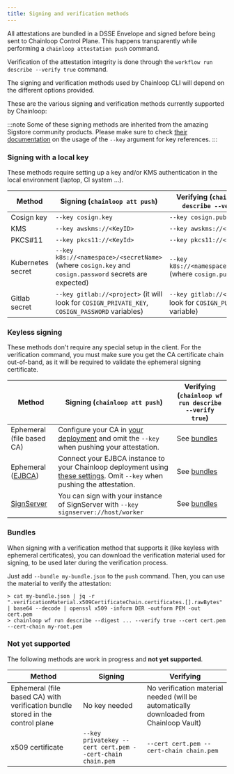 ```yaml
---
title: Signing and verification methods
---
```


All attestations are bundled in a DSSE Envelope and signed before being sent to Chainloop Control Plane. This happens transparently while performing a `chainloop attestation push` command.

Verification of the attestation integrity is done through the `workflow run describe --verify true` command.

The signing and verification methods used by Chainloop CLI will depend on the different options provided.

These are the various signing and verification methods currently supported by Chainloop:

:::note
Some of these signing methods are inherited from the amazing Sigstore community products. Please make sure to check 
[their documentation](https://docs.sigstore.dev/signing/signing_with_blobs/#signing-with-a-key) on the usage of the `--key` argument for key references.
:::

### Signing with a local key
These methods require setting up a key and/or KMS authentication in the local environment (laptop, CI system ...).

| Method            | Signing (`chainloop att push`)                                                                         | Verifying (`chainloop wf run describe --verify true`)                      |
|-------------------|--------------------------------------------------------------------------------------------------------|----------------------------------------------------------------------------| 
| Cosign key        | `--key cosign.key`                                                                                     | `--key cosign.pub`                                                         |
| KMS               | `--key awskms://<KeyID>`                                                                               | `--key awskms://<KeyID>`                                                   | 
| PKCS#11           | `--key pkcs11://<KeyId>`                                                                               | `--key pkcs11://<KeyId>`                                                   |
| Kubernetes secret | `--key k8s://<namespace>/<secretName>` (where `cosign.key` and `cosign.password` secrets are expected) | `--key k8s://<namespace>/<secretName>` (where `cosign.pub` is expected)    |
| Gitlab secret     | `--key gitlab://<project>` (it will look for `COSIGN_PRIVATE_KEY`, `COSIGN_PASSWORD` variables)        | `--key gitlab://<project>` (it will look for `COSIGN_PUBLIC_KEY` variable) |

### Keyless signing
These methods don't require any special setup in the client. For the verification command, you must make sure you get the CA certificate chain out-of-band, as it will be required to validate the ephemeral signing certificate.

| Method                                                     | Signing (`chainloop att push`)                                                                                                                                                                                                                     | Verifying (`chainloop wf run describe --verify true`) |
|------------------------------------------------------------|----------------------------------------------------------------------------------------------------------------------------------------------------------------------------------------------------------------------------------------------------|-------------------------------------------------------|
| Ephemeral (file based CA)                                  | Configure your CA in [your deployment](https://github.com/chainloop-dev/chainloop/blob/main/deployment/chainloop/templates/controlplane/file_ca.secret.yaml) and omit the `--key` when pushing your attestation.                                   | See [bundles](#bundles)                               |
| Ephemeral ([EJBCA](https://github.com/Keyfactor/ejbca-ce)) | Connect your EJBCA instance to your Chainloop deployment using [these settings](https://github.com/chainloop-dev/chainloop/blob/main/deployment/chainloop/templates/controlplane/ejbca_ca.secret.yaml). Omit `--key` when pushing the attestation. | See [bundles](#bundles)                               |
| [SignServer](https://www.signserver.org/)                  | You can sign with your instance of SignServer with `--key signserver://host/worker`                                                                                                                                                                | See [bundles](#bundles)                               |


### Bundles 
When signing with a verification method that supports it (like keyless with ephemeral certificates), you can download the verification material used for signing, to be used later during the verification process.

Just add `--bundle my-bundle.json` to the `push` command. Then, you can use the material to verify the attestation:
```
> cat my-bundle.json | jq -r ".verificationMaterial.x509CertificateChain.certificates.[].rawBytes" | base64 --decode | openssl x509 -inform DER -outform PEM -out cert.pem
> chainloop wf run describe --digest ... --verify true --cert cert.pem --cert-chain my-root.pem
```

### Not yet supported

The following methods are work in progress and **not yet supported**.

| Method                                                                         | Signing                                                   | Verifying                                                                               |
|--------------------------------------------------------------------------------|-----------------------------------------------------------|-----------------------------------------------------------------------------------------|
| Ephemeral (file based CA) with verification bundle stored in the control plane | No key needed                                             | No verification material needed (will be automatically downloaded from Chainloop Vault) | 
| x509 certificate                                                               | `--key privatekey --cert cert.pem --cert-chain chain.pem` | `--cert cert.pem --cert-chain chain.pem`                                                | 
